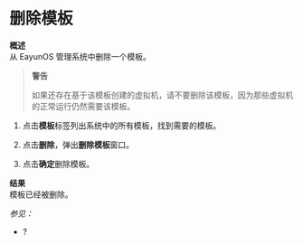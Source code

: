 # 删除模板

**概述**<br/>
从 EayunOS 管理系统中删除一个模板。

> **警告**
>
> 如果还存在基于该模板创建的虚拟机，请不要删除该模板，因为那些虚拟机的正常运行仍然需要该模板。

1. 点击**模板**标签列出系统中的所有模板，找到需要的模板。

1. 点击**删除**，弹出**删除模板**窗口。

1. 点击**确定**删除模板。

**结果**<br/>
模板已经被删除。

*参见：*

-   ?
